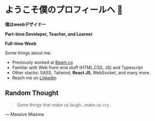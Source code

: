 # ようこそ僕のプロフィールへ 👋

<b>僕はweebデザイナー</b>


**<p>Part-time Developer, Teacher, and Learner</p>**
**<p>Full-time Weeb</p>**

Some things about me:
- Previously worked at <a href="https://www.linkedin.com/company/thebeamco" target="_blank">Beam.co</a>
- Familiar with Web front-end stuff (HTML,CSS, JS) and Typescript
- Other stacks: SASS, Tailwind, **React JS**, WebSocket, and many more.
- Reach me on <a href="https://www.linkedin.com/company/thebeamco" target="_blank">Linkedin</a>

## Random Thought
> Same things that make us laugh...make us cry..

— Massive Miasma
<!--
**yogiearifin/yogiearifin** is a ✨ _special_ ✨ repository because its `README.md` (this file) appears on your GitHub profile.

Here are some ideas to get you started:

- 🔭 I’m currently working on ...
- 🌱 I’m currently learning ...
- 👯 I’m looking to collaborate on ...
- 🤔 I’m looking for help with ...
- 💬 Ask me about ...
- 📫 How to reach me: ...
- 😄 Pronouns: ...
- ⚡ Fun fact: ...
-->
